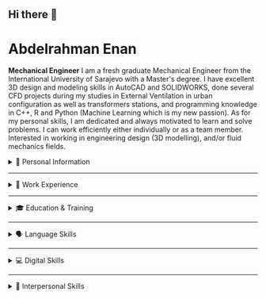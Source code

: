 ## Hi there 👋

<!--
**AbdelrahmanEnan/AbdelrahmanEnan** is a ✨ _special_ ✨ repository because its `README.md` (this file) appears on your GitHub profile.

Here are some ideas to get you started:

- 🔭 I’m currently working on ...
- 🌱 I’m currently learning ...
- 👯 I’m looking to collaborate on ...
- 🤔 I’m looking for help with ...
- 💬 Ask me about ...
- 📫 How to reach me: ...
- 😄 Pronouns: ...
- ⚡ Fun fact: ...
-->
# Abdelrahman Enan
**Mechanical Engineer**
I am a fresh graduate Mechanical Engineer from the International University of Sarajevo with a Master's degree. I have excellent 3D design and modeling skills in AutoCAD and SOLIDWORKS, done several CFD projects during my studies in External Ventilation in urban configuration as well as transformers stations, and programming knowledge in C++, R and Python (Machine Learning which is my new passion). As for my personal skills, I am dedicated and always motivated to learn and solve problems. I can work efficiently either individually or as a team member. Interested in working in engineering design (3D modelling), and/or fluid mechanics fields.
<details>
  <summary>📌 Personal Information</summary>

  ## 📌 Personal Information
  📍 **Address:** Ferhat paše, Sokolovića, 71210, Sarajevo, Bosnia and Herzegovina  
  📧 **Email:** [a.enan7140@gmail.com](mailto:a.enan7140@gmail.com)  
  📞 **Phone:** (+387) 62475928  
  🔗 **GitHub:** [github.com/AbdelrahmanEnan](https://github.com/AbdelrahmanEnan)  
  🔗 **LinkedIn:** [linkedin.com/in/abdelrahman-enan-7405b6161](https://www.linkedin.com/in/abdelrahman-enan-7405b6161)  
  🎂 **Date of Birth:** 14/07/1997  
  🌍 **Nationality:** Egyptian  

</details>

---

<details>
  <summary>🏢 Work Experience</summary>
  
  ## 🏢 Work Experience
  ### **Student Assistant**  
  📅 **08/2021 – 02/2022**  
  🏛️ **IUS, Sarajevo, Bosnia and Herzegovina**  
  - Conducted tutorial sessions.
  - Assisted students with academic work.

  ### **Internship Engineer**  
  📅 **02/2021 – 06/2021**  
  🏛️ **IUS (RDC), Sarajevo, Bosnia and Herzegovina**  
  - Computer-aided design, engineering, and manufacturing using SolidWorks and Cura Software.
  - Built robots and controlled them using Arduino IDE and MATLAB (Simulink and GUI).
</details>

---

<details>
  <summary>🎓 Education & Training</summary>

  ## 🎓 Education & Training
  ### **MA in International Business**  
  📅 **10/2023 – Present**  
  🏛️ **International University of Sarajevo**  
  🌐 [ius.edu.ba](http://www.ius.edu.ba/)

  ### **MSc in Mechanical Engineering**  
  📅 **09/2021 – 07/2023**  
  🏛️ **International University of Sarajevo**  
  🌐 [ius.edu.ba](http://www.ius.edu.ba/)

  ### **BSc in Mechanical Engineering**  
  📅 **09/2017 – 07/2021**  
  🏛️ **International University of Sarajevo**  
  🌐 [ius.edu.ba](http://www.ius.edu.ba/)

  ### **Nanodegree Program in Data Analysis**  
  📅 **September 2022**  
  🏛️ **Udacity**  
  🌐 [udacity.com](https://www.udacity.com/)

  ### **Nanodegree Program in Machine Learning**  
  📅 **September 2022**  
  🏛️ **Udacity**  
  🌐 [udacity.com](https://www.udacity.com/)
</details>

---

<details>
  <summary>🗣 Language Skills</summary>

  ## 🗣 Language Skills
  - **Mother Tongue:** Arabic  
  - **Other Languages:** English (B2)  
</details>

---

<details>
  <summary>💻 Digital Skills</summary>

  ## 💻 Digital Skills
  ### **3D Modeling**
  - Google SketchUp (Good Knowledge)
  - Autodesk AutoCAD (Optimal Knowledge)
  - Autodesk Revit

  ### **Programming**
  - C++, Python, R
  - Arduino
  - MATLAB & Simulink

  ### **CFD & FEA**
  - SimScale (CFD and FEA)
  - COMSOL Multiphysics 5.0
  - Altair Hyperworks FEA
  - DS SolidWorks (Optimal Knowledge)
  - AbaqusCAE (Dassault Systèmes)

  ### **Office Tools**
  - Microsoft Office Suite
  - Microsoft Excel
</details>

---

<details>
  <summary>🤝 Interpersonal Skills</summary>
  
  ## 🤝 Interpersonal Skills
  - Problem-Solving
  - Aspiration to Learn
  - Leadership
  - Dedication
</details>


